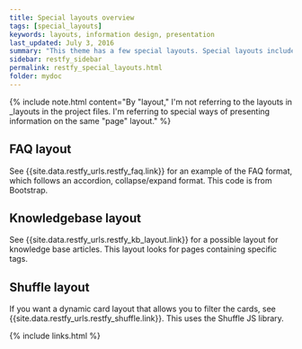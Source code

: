 ```yaml
---
title: Special layouts overview
tags: [special_layouts]
keywords: layouts, information design, presentation
last_updated: July 3, 2016
summary: "This theme has a few special layouts. Special layouts include the JS files they need directly in the page. The JavaScript for each special layout does not load by default for every page in the site."
sidebar: restfy_sidebar
permalink: restfy_special_layouts.html
folder: mydoc
---
```



{% include note.html content="By \"layout,\" I'm not referring to the layouts in \_layouts in the project files. I'm referring to special ways of presenting information on the same \"page\" layout." %}

## FAQ layout

See {{site.data.restfy_urls.restfy_faq.link}} for an example of the FAQ format, which follows an accordion, collapse/expand format. This code is from Bootstrap.

## Knowledgebase layout

See {{site.data.restfy_urls.restfy_kb_layout.link}} for a possible layout for knowledge base articles. This layout looks for pages containing specific tags.

## Shuffle layout

If you want a dynamic card layout that allows you to filter the cards, see {{site.data.restfy_urls.restfy_shuffle.link}}. This uses the Shuffle JS library.

{% include links.html %}
